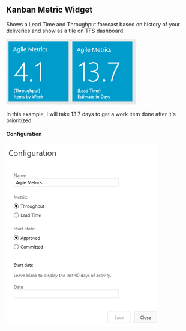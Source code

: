 ## Kanban Metric Widget
Shows a Lead Time and Throughput forecast based on history of your deliveries and show as a tile on TFS dashboard.

![CT_Confidence](img/widget.png)

In this example, I will take 13.7 days to get a work item done after it's prioritized.

#### Configuration

![CT_Confidence](img/config.png)